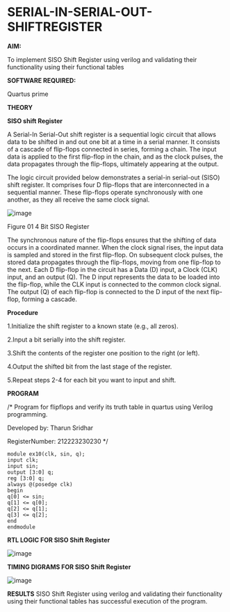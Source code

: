 # SERIAL-IN-SERIAL-OUT-SHIFTREGISTER

**AIM:**

To implement  SISO Shift Register using verilog and validating their functionality using their functional tables

**SOFTWARE REQUIRED:**

Quartus prime

**THEORY**

**SISO shift Register**

A Serial-In Serial-Out shift register is a sequential logic circuit that allows data to be shifted in and out one bit at a time in a serial manner. It consists of a cascade of flip-flops connected in series, forming a chain. The input data is applied to the first flip-flop in the chain, and as the clock pulses, the data propagates through the flip-flops, ultimately appearing at the output.

The logic circuit provided below demonstrates a serial-in serial-out (SISO) shift register. It comprises four D flip-flops that are interconnected in a sequential manner. These flip-flops operate synchronously with one another, as they all receive the same clock signal.

![image](https://github.com/naavaneetha/SERIAL-IN-SERIAL-OUT-SHIFTREGISTER/assets/154305477/e81c4072-37f9-46c6-8145-566764b74c3a)

Figure 01 4 Bit SISO Register

The synchronous nature of the flip-flops ensures that the shifting of data occurs in a coordinated manner. When the clock signal rises, the input data is sampled and stored in the first flip-flop. On subsequent clock pulses, the stored data propagates through the flip-flops, moving from one flip-flop to the next.
Each D flip-flop in the circuit has a Data (D) input, a Clock (CLK) input, and an output (Q). The D input represents the data to be loaded into the flip-flop, while the CLK input is connected to the common clock signal. The output (Q) of each flip-flop is connected to the D input of the next flip-flop, forming a cascade.

**Procedure**

1.Initialize the shift register to a known state (e.g., all zeros).
 
2.Input a bit serially into the shift register.
 
3.Shift the contents of the register one position to the right (or left).
 
4.Output the shifted bit from the last stage of the register.
 
5.Repeat steps 2-4 for each bit you want to input and shift.

**PROGRAM**

/* Program for flipflops and verify its truth table in quartus using Verilog programming.

Developed by: Tharun Sridhar 

RegisterNumber: 212223230230
*/
```
module ex10(clk, sin, q);
input clk;
input sin;
output [3:0] q;
reg [3:0] q;
always @(posedge clk)
begin
q[0] <= sin;
q[1] <= q[0];
q[2] <= q[1];
q[3] <= q[2];
end
endmodule
```

**RTL LOGIC FOR SISO Shift Register**

![image](https://github.com/user-attachments/assets/770bc4d5-8940-4521-86aa-1aeba4d4962b)

**TIMING DIGRAMS FOR SISO Shift Register**

![image](https://github.com/user-attachments/assets/4f16c9e4-a753-43f0-8405-6b5180aa14f5)

**RESULTS**
SISO Shift Register using verilog and validating their functionality using their functional tables has successful execution of the program.
